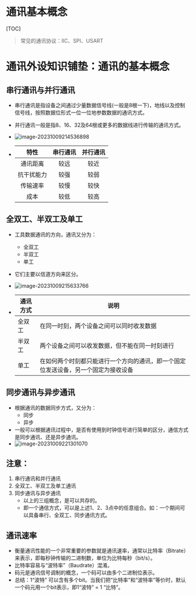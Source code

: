 # 通讯基本概念

[TOC]

> 常见的通讯协议：IIC、SPI、USART

# 通讯外设知识铺垫：通讯的基本概念

## 串行通讯与并行通讯

- 串行通讯是指设备之间通过少量数据信号线(一般是8根一下)，地线以及控制信号线，按照数据位形式一位一位地参数数据的通讯方式。

- 并行通讯一般是指8、16、32及64根或更多的数据线进行传输的通讯方式。

- ![image-20231009214536898](https://zdh934.oss-cn-shenzhen.aliyuncs.com/PigGo/202310092145972.png)

- |    特性    | 串行通讯 | 并行通讯 |
    | :--------: | :------: | :------: |
    |  通讯距离  |   较远   |   较近   |
    | 抗干扰能力 |   较强   |   较弱   |
    |  传输速率  |   较慢   |   较快   |
    |    成本    |   较低   |   较高   |

## 全双工、半双工及单工

- 工具数据通讯的方向，通讯又分为：

    - 全双工
    - 半双工
    - 单工

- 它们主要以信道方向来区分。

- ![image-20231009215633766](https://zdh934.oss-cn-shenzhen.aliyuncs.com/PigGo/202310092156815.png)

- | 通讯方式 | 说明                                                         |
    | -------- | ------------------------------------------------------------ |
    | 全双工   | 在同一时刻，两个设备之间可以同时收发数据                     |
    | 半双工   | 两个设备之间可以收发数据，但不能在同一时刻进行               |
    | 单工     | 在如何两个时刻都只能进行一个方向的通讯，即一个固定位发送设备，另一个固定为接收设备 |

## 同步通讯与异步通讯

- 根据通讯的数据同步方式，又分为：
    - 同步
    - 异步
- 一般可以根据通讯过程中，是否有使用到时钟信号进行简单的区分，通信方式是同步通讯、还是异步通讯。
- ![image-20231009221301070](https://zdh934.oss-cn-shenzhen.aliyuncs.com/PigGo/202310092213137.png)

## 注意：

1. 串行通讯和并行通讯
2. 全双工、半双工及单工通讯
3. 同步通讯与异步通讯
    - 以上的三组概念，是可以共存的。
    - 即一个通信方式，可以是上述1、2、3点中的任意组合。如：一个期间可以具备串行、全双工、同步通讯方式。

## 通讯速率

- 衡量通讯性能的一个非常重要的参数就是通讯速率，通常以比特率（Bitrate）来表示，即每秒钟传输的二进制数，单位为比特每秒（bit/s）。
- 比特率容易与“波特率”（Baudrate）混淆。
- 码元是通讯信号调制的概念，一个码可以由多个二进制位表示。
- 总结：1“波特” 可以含有多个bit。当我们把“比特率”和“波特率”等价时，默认一个码元用一个bit表示，即1“波特” = 1 “比特”。